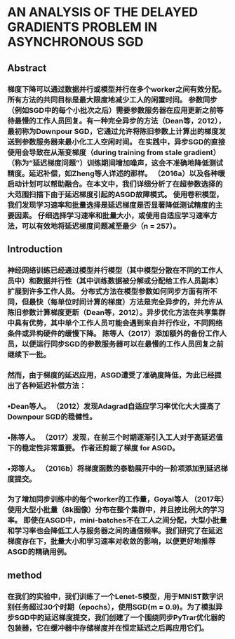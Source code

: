 # AN ANALYSIS OF THE DELAYED GRADIENTS PROBLEM IN ASYNCHRONOUS SGD

## Abstract
### 梯度下降可以通过数据并行或模型并行在多个worker之间有效分配。 所有方法的共同目标是最大限度地减少工人的闲置时间。 参数同步（例如SGD中的每个小批次之后）需要参数服务器在应用更新之前等待最慢的工作人员回复。有一种完全异步的方法（Dean等，2012），最初称为Downpour SGD，它通过允许将陈旧参数上计算出的梯度发送到参数服务器来最小化工人空闲时间。 在实践中，异步SGD的直接使用会导致在从渐变梯度（during training from stale gradient）（称为“延迟梯度问题”）训练期间增加噪声，这会不准确地降低测试精度。延迟补偿，如Zheng等人详述的那样。 （2016a）以及各种暖启动计划可以帮助融合。在本文中，我们详细分析了在超参数选择的大范围扫描下由于延迟梯度引起的ASGD故障模式。 使用卷积模型，我们发现学习速率和批量选择是延迟梯度是否显著降低测试精度的主要因素。 仔细选择学习速率和批量大小，或使用自适应学习速率方法，可以有效地将延迟梯度问题减至最少（n = 257）。

## Introduction
### 神经网络训练已经通过模型并行模型（其中模型分散在不同的工作人员中）和数据并行性（其中训练数据被分解或分配给工作人员副本）扩展到许多工作人员。 分布式方法在模型参数如何同步方面有所不同，但最快（每单位时间计算的梯度）方法是完全异步的，并允许从陈旧参数计算梯度更新（Dean等，2012）。异步优化方法在共享集群中具有优势，其中单个工作人员可能会遇到来自并行作业，不同网络条件或异构硬件的缓慢下降。 陈等人（2017）添加额外的备份工作人员，以便运行同步SGD的参数服务器可以在最慢的工作人员回复之前继续下一批。
### 然而，由于梯度的延迟应用，ASGD遭受了准确度降低，为此已经提出了各种延迟补偿方法：
### •Dean等人。 （2012）发现Adagrad自适应学习率优化大大提高了Downpour SGD的稳健性。
### •陈等人。 （2017）发现，在前三个时期逐渐引入工人对于高延迟值下的稳定性非常重要。 作者还剪裁了梯度 for ASGD。
### •郑等人。 （2016b）将梯度函数的泰勒展开中的一阶项添加到延迟梯度提交。
### 为了增加同步训练中的每个worker的工作量，Goyal等人 （2017年）使用大型小批量（8k图像）分布在整个集群中，并且按比例大的学习率。 即使在ASGD中，mini-batches不在工人之间分配，大型小批量和学习率也会降低工人与服务器之间的通信频率。我们研究了在延迟梯度存在下，批量大小和学习速率对收敛的影响，以便更好地推荐ASGD的精确用例。

## method
### 在我们的实验中，我们训练了一个Lenet-5模型，用于MNIST数字识别任务超过30个时期（epochs），使用SGD(m = 0.9)。为了模拟异步SGD中的延迟梯度提交，我们创建了一个围绕同步PyTrar优化器的包装器，它在缓冲器中存储梯度并在恒定延迟之后再应用它们。
###
